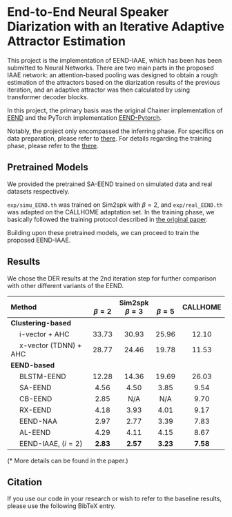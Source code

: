 # End-to-End Neural Speaker Diarization with an Iterative Adaptive Attractor Estimation

This project is the implementation of EEND-IAAE, which has been has been submitted to Neural Networks. There are two main parts in the proposed IAAE network: an attention-based pooling was designed to obtain a rough estimation of the attractors based on the diarization results of the previous iteration, and an adaptive attractor was then calculated by using transformer decoder blocks.

In this project, the primary basis was the original Chainer implementation of [EEND](https://github.com/hitachi-speech/EEND) and the PyTorch implementation [EEND-Pytorch](https://github.com/Xflick/EEND_PyTorch).

Notably, the project only encompassed the inferring phase. For specifics on data preparation, please refer to [there](https://github.com/hitachi-speech/EEND/blob/master/egs/callhome/v1/run_prepare_shared.sh). For details regarding the training phase, please refer to the [there](https://github.com/Xflick/EEND_PyTorch/blob/master/run.sh).

## Pretrained Models
We provided the pretrained SA-EEND trained on simulated data and real datasets respectively.

`exp/simu_EEND.th` was trained on Sim2spk with $\beta = 2$, and `exp/real_EEND.th` was adapted on the CALLHOME adaptation set. In the training phase, we basically followed the training protocol described in [the original paper](https://arxiv.org/abs/2003.02966).

Building upon these pretrained models, we can proceed to train the proposed EEND-IAAE.

## Results

We chose the DER results at the 2nd iteration step for further comparison with other different variants of the EEND.

| Method |  <br> $\beta = 2$ | Sim2spk <br> $\beta = 3$ |  <br> $\beta = 5$ | CALLHOME |
|:-|:-:|:-:|:-:|:-:|
| __Clustering-based__ |
| &emsp; i-vector + AHC | 33.73 | 30.93 | 25.96 | 12.10 |
| &emsp; x-vector (TDNN) + AHC | 28.77 | 24.46 | 19.78 | 11.53 |
| __EEND-based__ |
| &emsp; BLSTM-EEND | 12.28 | 14.36 | 19.69 | 26.03 |
| &emsp; SA-EEND | 4.56 | 4.50 | 3.85 | 9.54 |
| &emsp; CB-EEND | 2.85 | N/A | N/A | 9.70 |
| &emsp; RX-EEND | 4.18 | 3.93 | 4.01 | 9.17 |
| &emsp; EEND-NAA | 2.97 | 2.77 | 3.39 | 7.83 |
| &emsp; AL-EEND | 4.29 | 4.11 | 4.15 | 8.67 |
| &emsp; EEND-IAAE, $(i=2)$ | __2.83__ | __2.57__ | __3.23__ | __7.58__ |

(\* More details can be found in the paper.)


## Citation
If you use our code in your research or wish to refer to the baseline results, please use the following BibTeX entry.
```

```
